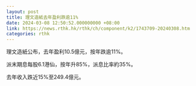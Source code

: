 ```yaml
---
layout: post
title: 理文造紙去年盈利跌逾11%
date: 2024-03-08 12:50:52.000000000 +08:00
link: https://news.rthk.hk/rthk/ch/component/k2/1743709-20240308.htm
categories: rthk
---
```


理文造紙公布，去年盈利10.5億元，按年跌逾11%。

派末期息每股6.1港仙，按年升85%，派息比率約35%。

去年收入跌近15%至249.4億元。
